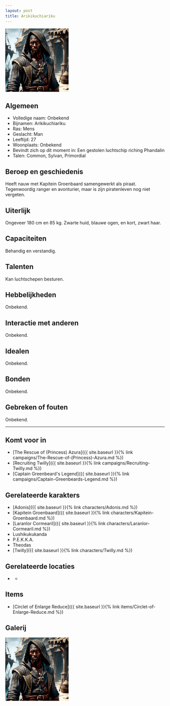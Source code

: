 ```yaml
---
layout: post
title: Arikikuchiariku
---
```


<img src="../images/Arikikuchiariku.jpg" alt="Arikikuchiariku" width=200>

## Algemeen
* Volledige naam: Onbekend
* Bijnamen: Arikikuchiariku
* Ras: Mens
* Geslacht: Man
* Leeftijd: 27
* Woonplaats: Onbekend
* Bevindt zich op dit moment in: Een gestolen luchtschip riching Phandalin
* Talen: Common, Sylvan, Primordial

## Beroep en geschiedenis
Heeft nauw met Kapitein Groenbaard samengewerkt als piraat. Tegenwoordig ranger en avonturier, maar is zijn piratenleven nog niet vergeten.

## Uiterlijk
Ongeveer 180 cm en 85 kg. Zwarte huid, blauwe ogen, en kort, zwart haar.

## Capaciteiten
Behandig en verstandig.

## Talenten
Kan luchtschepen besturen.

## Hebbelijkheden
Onbekend.

## Interactie met anderen
Onbekend.

## Idealen
Onbekend.

## Bonden
Onbekend.

## Gebreken of fouten
Onbekend.

---

## Komt voor in
* [The Rescue of (Princess) Azura]({{ site.baseurl }}{% link campaigns/The-Rescue-of-(Princess)-Azura.md %})
* [Recruiting Twilly]({{ site.baseurl }}{% link campaigns/Recruiting-Twilly.md %})
* [Captain Greenbeard's Legend]({{ site.baseurl }}{% link campaigns/Captain-Greenbeards-Legend.md %})

## Gerelateerde karakters
* [Adonis]({{ site.baseurl }}{% link characters/Adonis.md %})
* [Kapitein Groenbaard]({{ site.baseurl }}{% link characters/Kapitein-Groenbaard.md %})
* [Laranlor Cormearil]({{ site.baseurl }}{% link characters/Laranlor-Cormearil.md %})
* Lushikukukanda
* P.E.K.K.A.
* Theodas
* [Twilly]({{ site.baseurl }}{% link characters/Twilly.md %})

## Gerelateerde locaties
* -

## Items
* [Circlet of Enlarge Reduce]({{ site.baseurl }}{% link items/Circlet-of-Enlarge-Reduce.md %})

## Galerij
<img src="../images/Arikikuchiariku.jpg" alt="Arikikuchiariku" width=200>